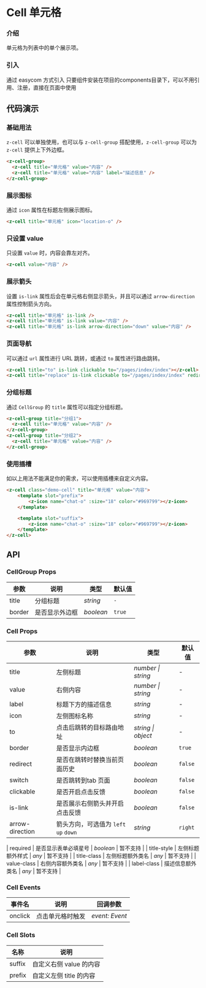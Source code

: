 # Cell 单元格

### 介绍

单元格为列表中的单个展示项。

### 引入

通过 easycom 方式引入
只要组件安装在项目的components目录下，可以不用引用、注册，直接在页面中使用

## 代码演示

### 基础用法

`z-cell` 可以单独使用，也可以与 `z-cell-group` 搭配使用，`z-cell-group` 可以为 `z-cell` 提供上下外边框。

```html
<z-cell-group>
  <z-cell title="单元格" value="内容" />
  <z-cell title="单元格" value="内容" label="描述信息" />
</z-cell-group>
```

### 展示图标

通过 `icon` 属性在标题左侧展示图标。

```html
<z-cell title="单元格" icon="location-o" />
```

### 只设置 value

只设置 `value` 时，内容会靠左对齐。

```html
<z-cell value="内容" />
```

### 展示箭头

设置 `is-link` 属性后会在单元格右侧显示箭头，并且可以通过 `arrow-direction` 属性控制箭头方向。

```html
<z-cell title="单元格" is-link />
<z-cell title="单元格" is-link value="内容" />
<z-cell title="单元格" is-link arrow-direction="down" value="内容" />
```

### 页面导航

可以通过 `url` 属性进行 URL 跳转，或通过 `to` 属性进行路由跳转。

```html
<z-cell title="to" is-link clickable to="/pages/index/index"></z-cell>
<z-cell title="replace" is-link clickable to="/pages/index/index" redirect></z-cell>
```

### 分组标题

通过 `CellGroup` 的 `title` 属性可以指定分组标题。

```html
<z-cell-group title="分组1">
  <z-cell title="单元格" value="内容" />
</z-cell-group>
<z-cell-group title="分组2">
  <z-cell title="单元格" value="内容" />
</z-cell-group>
```

### 使用插槽

如以上用法不能满足你的需求，可以使用插槽来自定义内容。

```html
<z-cell class="demo-cell" title="单元格" value="内容">
    <template slot="prefix">
        <z-icon name="chat-o" :size="18" color="#969799"></z-icon>
    </template>

    <template slot="suffix">
        <z-icon name="chat-o" :size="18" color="#969799"></z-icon>
    </template>
</z-cell>
```

## API

### CellGroup Props

| 参数   | 说明           | 类型      | 默认值 |
| ------ | -------------- | --------- | ------ |
| title  | 分组标题       | _string_  | `-`    |
| border | 是否显示外边框 | _boolean_ | `true` |

### Cell Props

| 参数 | 说明 | 类型 | 默认值 |
| --- | --- | --- | --- |
| title | 左侧标题 | _number \| string_ | - |
| value | 右侧内容 | _number \| string_ | - |
| label | 标题下方的描述信息 | _string_ | - |
| icon | 左侧图标名称 | _string_ | - |
| to | 点击后跳转的目标路由地址 | _string \| object_ | - |
| border | 是否显示内边框 | _boolean_ | `true` |
| redirect | 是否在跳转时替换当前页面历史 | _boolean_ | `false` |
| switch | 是否跳转到tab 页面 | _boolean_ | `false` |
| clickable | 是否开启点击反馈 | _boolean_ | `false` |
| is-link | 是否展示右侧箭头并开启点击反馈 | _boolean_ | `false` |
| arrow-direction | 箭头方向，可选值为 `left` `up` `down` | _string_ | `right` |

| required | 是否显示表单必填星号 | _boolean_ | 暂不支持 |
| title-style | 左侧标题额外样式 | _any_ | 暂不支持 |
| title-class | 左侧标题额外类名 | _any_ | 暂不支持 |
| value-class | 右侧内容额外类名 | _any_ | 暂不支持 |
| label-class | 描述信息额外类名 | _any_ | 暂不支持 |

### Cell Events

| 事件名 | 说明             | 回调参数       |
| ------ | ---------------- | -------------- |
| onclick  | 点击单元格时触发 | _event: Event_ |

### Cell Slots

| 名称       | 说明                          |
| ---------- | ----------------------------- |
|   suffix  | 自定义右侧 value 的内容       |
|   prefix  | 自定义左侧 title 的内容       |
